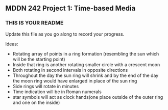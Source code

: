 ## MDDN 242 Project 1: Time-based Media  

### THIS IS YOUR README

Update this file as you go along to record your progress.

Ideas:
- Rotating array of points in a ring formation (resembling the sun which will be the starting point)
- Inside that ring is another rotating smaller circle with a crescent moon
- Both rotating in second intervals in opposite directions
- Throughout the day the sun ring will shrink and by the end of the day the moon ring would have enlarged in place of the sun ring
- Side rings will rotate in minutes
- Time indication will be in Roman numerals
- star symbols will act as clock hands(one place outside of the outer ring and one on the inside)